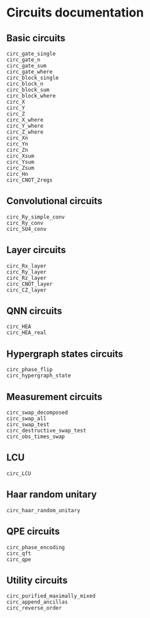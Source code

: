 # Circuits documentation

## Basic circuits
```@docs
circ_gate_single
circ_gate_n
circ_gate_sum
circ_gate_where
circ_block_single
circ_block_n
circ_block_sum
circ_block_where
circ_X
circ_Y
circ_Z
circ_X_where
circ_Y_where
circ_Z_where
circ_Xn
circ_Yn
circ_Zn
circ_Xsum
circ_Ysum
circ_Zsum
circ_Hn
circ_CNOT_2regs
```

## Convolutional circuits
```@docs
circ_Ry_simple_conv
circ_Ry_conv
circ_SU4_conv
```

## Layer circuits
```@docs
circ_Rx_layer
circ_Ry_layer
circ_Rz_layer
circ_CNOT_layer
circ_CZ_layer
```

## QNN circuits
```@docs
circ_HEA
circ_HEA_real
```

## Hypergraph states circuits
```@docs
circ_phase_flip
circ_hypergraph_state
```

## Measurement circuits
```@docs
circ_swap_decomposed
circ_swap_all
circ_swap_test
circ_destructive_swap_test
circ_obs_times_swap
```

## LCU
```@docs
circ_LCU
```

## Haar random unitary
```@docs
circ_haar_random_unitary
```

## QPE circuits
```@docs
circ_phase_encoding
circ_qft
circ_qpe
```

## Utility circuits
```@docs
circ_purified_maximally_mixed
circ_append_ancillas
circ_reverse_order
```